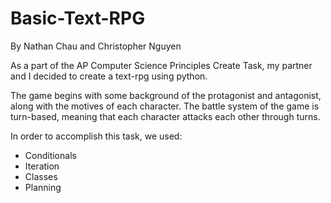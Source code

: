 # Basic-Text-RPG
By Nathan Chau and Christopher Nguyen

As a part of the AP Computer Science Principles Create Task, my partner and I decided to create a text-rpg using python.  

The game begins with some background of the protagonist and antagonist, along with the motives of each character. The battle system of the game is turn-based, meaning that each character attacks each other through turns. 

In order to accomplish this task, we used:
- Conditionals
- Iteration
- Classes
- Planning
